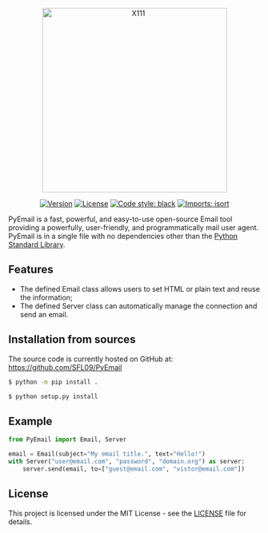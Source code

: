 <p align="center">
  <img width="369" alt="X111" img src="https://user-images.githubusercontent.com/76184559/108545275-99ce1900-72b5-11eb-913f-baa768335c07.png"/>
</p>

<p align="center">
    <a href="https://img.shields.io/badge/version-v0.1.0-orange"><img alt="Version" src="https://img.shields.io/badge/version-v0.1.0-orange"></a>
    <a href="https://github.com/SFL09/PyEmail/blob/main/LICENSE"><img alt="License" src="https://img.shields.io/github/license/SFL09/PyEmail"></a>
    <a href="https://github.com/psf/black/"><img alt="Code style: black" src="https://img.shields.io/badge/code%20style-black-000000.svg"></a>
    <a href="https://pycqa.github.io/isort/"><img alt="Imports: isort" src="https://img.shields.io/badge/%20imports-isort-%231674b1?style=flat&labelColor=ef8336"></a>
</p>

PyEmail is a fast, powerful, and easy-to-use open-source Email tool providing a powerfully, user-friendly, and programmatically mail user agent. PyEmail is in a single file with no dependencies other than the [Python Standard Library](https://docs.python.org/3/library/).

## Features
- The defined Email class allows users to set HTML or plain text and reuse the information;
- The defined Server class can automatically manage the connection and send an email.

## Installation from sources
The source code is currently hosted on GitHub at:
https://github.com/SFL09/PyEmail

```bash
$ python -m pip install .
```

```bash
$ python setup.py install
```

## Example
```python
from PyEmail import Email, Server

email = Email(subject="My email title.", text="Hello!")
with Server("user@email.com", "password", "domain.org") as server:
    server.send(email, to=["guest@email.com", "vistor@email.com"])
```

## License
This project is licensed under the MIT License - see the [LICENSE](https://github.com/SFL09/PyEmail/blob/main/LICENSE) file for details.
